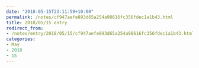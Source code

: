 ```yaml
---
date: "2018-05-15T23:11:59+10:00"
permalink: /notes/cf947aefe893d65a254a98616fc356fdec1a1b43.html
title: 2018/05/15 entry
redirect_from:
- /notes/entry/2018/05/15/cf947aefe893d65a254a98616fc356fdec1a1b43.html
categories:
- May
- 2018
- 15
---
```


